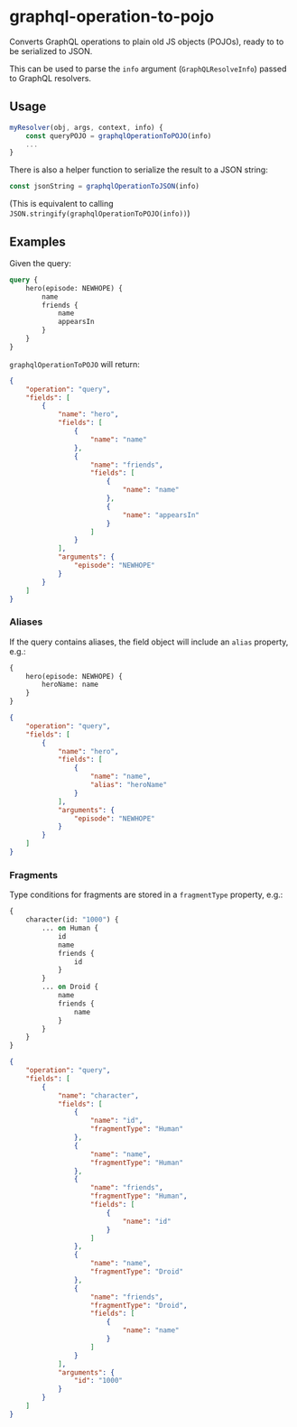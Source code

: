# graphql-operation-to-pojo

Converts GraphQL operations to plain old JS objects (POJOs), ready to to be serialized to JSON.

This can be used to parse the `info` argument (`GraphQLResolveInfo`) passed to GraphQL resolvers.

## Usage

```js
myResolver(obj, args, context, info) {
    const queryPOJO = graphqlOperationToPOJO(info)
    ...
}
```

There is also a helper function to serialize the result to a JSON string:

```js
const jsonString = graphqlOperationToJSON(info)
```

(This is equivalent to calling `JSON.stringify(graphqlOperationToPOJO(info))`)

## Examples

Given the query:

```graphql
query {
    hero(episode: NEWHOPE) {
        name
        friends {
            name
            appearsIn
        }
    }
}
```

`graphqlOperationToPOJO` will return:

```json
{
    "operation": "query",
    "fields": [
        {
            "name": "hero",
            "fields": [
                {
                    "name": "name"
                },
                {
                    "name": "friends",
                    "fields": [
                        {
                            "name": "name"
                        },
                        {
                            "name": "appearsIn"
                        }
                    ]
                }
            ],
            "arguments": {
                "episode": "NEWHOPE"
            }
        }
    ]
}
```

### Aliases

If the query contains aliases, the field object will include an `alias` property, e.g.:

```graphql
{
    hero(episode: NEWHOPE) {
        heroName: name
    }
}
```

```json
{
    "operation": "query",
    "fields": [
        {
            "name": "hero",
            "fields": [
                {
                    "name": "name",
                    "alias": "heroName"
                }
            ],
            "arguments": {
                "episode": "NEWHOPE"
            }
        }
    ]
}
```

### Fragments

Type conditions for fragments are stored in a `fragmentType` property, e.g.:

```graphql
{
    character(id: "1000") {
        ... on Human {
            id
            name
            friends {
                id
            }
        }
        ... on Droid {
            name
            friends {
                name
            }
        }
    }
}
```

```json
{
    "operation": "query",
    "fields": [
        {
            "name": "character",
            "fields": [
                {
                    "name": "id",
                    "fragmentType": "Human"
                },
                {
                    "name": "name",
                    "fragmentType": "Human"
                },
                {
                    "name": "friends",
                    "fragmentType": "Human",
                    "fields": [
                        {
                            "name": "id"
                        }
                    ]
                },
                {
                    "name": "name",
                    "fragmentType": "Droid"
                },
                {
                    "name": "friends",
                    "fragmentType": "Droid",
                    "fields": [
                        {
                            "name": "name"
                        }
                    ]
                }
            ],
            "arguments": {
                "id": "1000"
            }
        }
    ]
}
```
